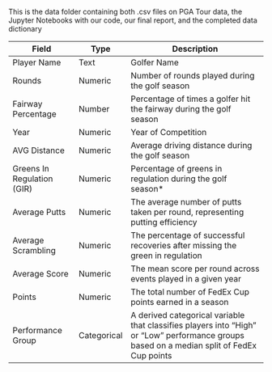 This is the data folder containing both .csv files on PGA Tour data, the Jupyter Notebooks with our code, our final report, and the completed data dictionary

| **Field** | **Type** | **Description** |
| ------ | ------ | ------ |
| Player Name | Text | Golfer Name |
| Rounds | Numeric | Number of rounds played during the golf season |
| Fairway Percentage | Number | Percentage of times a golfer hit the fairway during the golf season |
| Year | Numeric | Year of Competition |
| AVG Distance | Numeric | Average driving distance during the golf season |
| Greens In Regulation (GIR) | Numeric | Percentage of greens in regulation during the golf season* |
| Average Putts| Numeric | The average number of putts taken per round, representing putting efficiency |
| Average Scrambling | Numeric | The percentage of successful recoveries after missing the green in regulation |
| Average Score | Numeric | The mean score per round across events played in a given year| 
| Points | Numeric | The total number of FedEx Cup points earned in a season |
| Performance Group | Categorical | A derived categorical variable that classifies players into “High” or “Low” performance groups based on a median split of FedEx Cup points |
